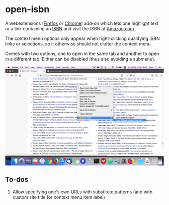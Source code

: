 # open-isbn

A webextensions
([Firefox](https://addons.mozilla.org/en-US/firefox/addon/open-isbn/)
or
[Chrome](https://chrome.google.com/webstore/detail/lkhlbkfkgngohcmcgobknikibbpnpkbd/?hl=en-US))
add-on which lets one highlight text or a link containing an
[ISBN](https://en.wikipedia.org/wiki/International_Standard_Book_Number)
and visit the ISBN at [Amazon.com](http://www.amazon.com/).

The context menu options only appear when right-clicking qualifying ISBN
links or selections, so it otherwise should not clutter the context menu.

Comes with two options, one to open in the same tab and another to open
in a different tab. Either can be disabled (thus also avoiding a submenu).

![Screenshot of open context menu](https://raw.githubusercontent.com/brettz9/open-isbn/master/screenshots/Screen%20Shot%202018-03-30%20at%209.08.14%20PM.png)

## To-dos

1. Allow specifying one's own URLs with substitute patterns (and with
    custom site title for context menu item label)

